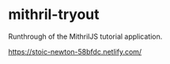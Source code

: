 # mithril-tryout
Runthrough of the MithrilJS tutorial application.

https://stoic-newton-58bfdc.netlify.com/
